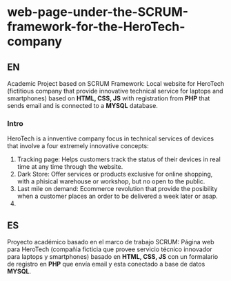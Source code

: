 # web-page-under-the-SCRUM-framework-for-the-HeroTech-company
## EN
Academic Project based on SCRUM Framework: Local website for HeroTech (fictitious company that provide innovative technical service for laptops and smartphones) based on <b>HTML, CSS, JS</b> with registration from <b>PHP</b> that sends email and is connected to a <b>MYSQL</b> database.

### Intro
HeroTech is a innventive company focus in technical services of devices that involve a four extremely innovative concepts:
1. Tracking page: Helps customers track the status of their devices in real time at any time through the website.
2. Dark Store: Offer services or products exclusive for online shopping, with a phisical warehouse or workshop, but no open to the public.
3. Last mile on demand: Ecommerce revolution that provide the posibility when a customer places an order to be delivered a week later or asap.
4.

## ES
Proyecto académico basado en el marco de trabajo SCRUM: Página web para HeroTech (compañia ficticia que provee servicio técnico innovador para laptops y smartphones) basado en <b>HTML, CSS, JS</b> con un formalario de registro en <b>PHP</b> que envía email y esta conectado a base de datos <b>MYSQL</b>. 
